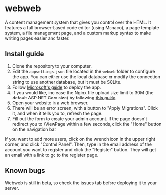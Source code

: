 # webweb
A content management system that gives you control over the HTML. It features a full browser-based code editor (using Monaco), a page template system, a file management page, and a custom markup syntax to make writing pages easier and faster.
## Install guide
1. Clone the repository to your computer.
2. Edit the `appsettings.json` file located in the `webweb` folder to configure the app. You can either use the local database or modify the connection string to use another database, but it must be SQLite.
3. Follow [Microsoft's guide](https://docs.microsoft.com/en-us/aspnet/core/host-and-deploy/linux-nginx?view=aspnetcore-2.2) to deploy the app.
4. If you would like, increase the Nginx file upload size limit to 30M (the default ASP.NET Core size) by following [this guide](https://www.cyberciti.biz/faq/linux-unix-bsd-nginx-413-request-entity-too-large/).
4. Open your website in a web browser.
5. There will be an error screen, with a button to "Apply Migrations". Click it, and when it tells you to, refresh the page.
6. Fill out the form to create your admin account. If the page doesn't redirect you to /ViewPage within a few seconds, click the "Home" button on the navigation bar.

If you want to add more users, click on the wrench icon in the upper right corner, and click "Control Panel". Then, type in the email address of the account you want to register and click the "Register" button. They will get an email with a link to go to the register page. 
## Known bugs
Webweb is still in beta, so check the issues tab before deploying it to your server. 
